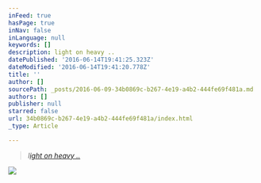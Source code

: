 ```yaml
---
inFeed: true
hasPage: true
inNav: false
inLanguage: null
keywords: []
description: light on heavy ..
datePublished: '2016-06-14T19:41:25.323Z'
dateModified: '2016-06-14T19:41:20.778Z'
title: ''
author: []
sourcePath: _posts/2016-06-09-34b0869c-b267-4e19-a4b2-444fe69f481a.md
authors: []
publisher: null
starred: false
url: 34b0869c-b267-4e19-a4b2-444fe69f481a/index.html
_type: Article

---
```

> _l[ight on heavy ..][0]_

![](https://the-grid-user-content.s3-us-west-2.amazonaws.com/85882b7d-596e-44e8-9c22-d5b93694b6bb.jpg)

[0]: null
